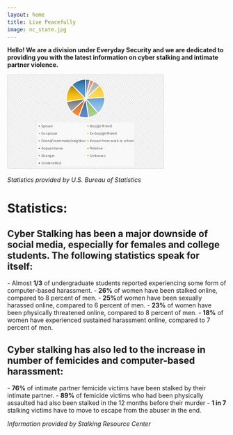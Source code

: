 ```yaml
---
layout: home
title: Live Peacefully
image: nc_state.jpg
---
```


<strong>Hello! We are a division under Everyday Security and we are dedicated to
providing you with the latest information on cyber stalking and intimate partner violence.</strong>

<img src="_images/stalkingStatistics.jpg" 
		alt="Cyber Stalking Statistics">

<em>Statistics provided by U.S. Bureau of Statistics</em>


<h1>Statistics:</h1>
<h2>Cyber Stalking has been a major downside of social media, especially for females and college students. The following statistics speak for itself:</h2>
- Almost <strong>1/3</strong> of undergraduate students reported experiencing some form of computer-based harassment.
- <strong>26%</strong> of women have been stalked online, compared to 8 percent of men.
- <strong>25%</strong>of women have been sexually harassed online, compared to 6 percent of men.
- <strong>23%</strong> of women have been physically threatened online, compared to 8 percent of men.
- <strong>18%</strong> of women have experienced sustained harassment online, compared to 7 percent of men.

<h2>Cyber stalking has also led to the increase in number of femicides and computer-based harassment:</h2>
- <strong>76%</strong> of intimate partner femicide victims have been stalked by their intimate partner.
- <strong>89% </strong> of femicide victims who had been physically assaulted had also been stalked in the 12 months before their murder
- <strong>1 in 7 </strong> stalking victims have to move to escape from the abuser in the end.

<em>Information provided by Stalking Resource Center</em>
